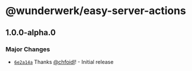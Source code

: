# @wunderwerk/easy-server-actions

## 1.0.0-alpha.0

### Major Changes

- [`6e2a14a`](https://github.com/wunderwerkio/easy-server-actions/commit/6e2a14a2b99c8f7229a32e762885546f5668ab5a) Thanks [@chfoidl](https://github.com/chfoidl)! - Initial release

